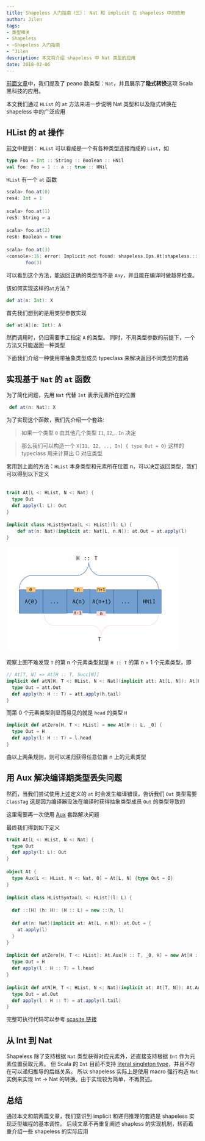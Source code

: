 ```yaml
---
title: Shapeless 入门指南（三）： Nat 和 implicit 在 shapeless 中的应用
author: Jilen
tags:
- 类型相关
- Shapeless
- ~Shapeless 入门指南
- ^Jilen
description: 本文将介绍 shapeless 中 Nat 类型的应用
date: 2018-02-06
---
```


[前面文章](/2017/10/shapeless-2)中，我们提及了 peano 数类型：`Nat`，并且展示了**隐式转换**这项 Scala 黑科技的应用。

本文我们通过 `HList` 的 `at` 方法来进一步说明 Nat 类型和以及隐式转换在 shapeless 中的广泛应用

## HList 的 at 操作

[前文](/2017/09/shapeless-1)中提到： `HList` 可以看成是一个有各种类型连接而成的 `List`，如

```scala
type Foo = Int :: String :: Boolean :: HNil
val foo: Foo = 1 :: a :: true :: HNil
```


`HList` 有一个 `at` 函数

```scala
scala> foo.at(0)
res4: Int = 1

scala> foo.at(1)
res5: String = a

scala> foo.at(2)
res6: Boolean = true

scala> foo.at(3)
<console>:16: error: Implicit not found: shapeless.Ops.At[shapeless.::[Int,shapeless.::[String,shapeless.::[Boolean,shapeless.HNil]]], shapeless.Succ[shapeless.Succ[shapeless.Succ[shapeless._0]]]]. You requested to access an element at the position shapeless.Succ[shapeless.Succ[shapeless.Succ[shapeless._0]]], but the HList shapeless.::[Int,shapeless.::[String,shapeless.::[Boolean,shapeless.HNil]]] is too short.
       foo(3)

```

可以看到这个方法，能返回正确的类型而不是 `Any`，并且能在编译时做越界检查。

该如何实现这样的`at`方法？

```scala
def at(n: Int): X
```


首先我们想到的是用类型参数实现

```scala
def at[A](n: Int): A
```

然而调用时，仍旧需要手工指定 `A` 的类型。
同时，不用类型参数的前提下，一个方法又只能返回一种类型

下面我们介绍一种使用带抽象类型成员 typeclass 来解决返回不同类型的套路

## 实现基于 `Nat` 的 `at` 函数

为了简化问题，先用 `Nat` 代替 `Int` 表示元素所在的位置

```scala
 def at(n: Nat): X
```

为了实现这个函数，我们先介绍一个套路:

> 如果一个类型 `O` 由其他几个类型 `I1`, `I2`,.. `In` 决定

> 那么我们可以构造一个 `X[I1, I2, .., In] { type Out = O}` 这样的 typeclass 用来计算出 O 对应类型

套用到上面的方法：`HList` 本身类型和元素所在位置 n，可以决定返回类型，我们可以得到以下定义

```scala

trait At[L <: HList, N <: Nat] {
  type Out
  def apply(l: L): Out
}

implicit class HListSyntax[L <: HList](l: L) {
    def at(n: Nat)(implicit at: Nat[L, n.N]): at.Out = at.apply(l)
}
```

![at](/images/2018/02/shapeless-at.png)

观察上图不难发现 `T` 的第 n 个元素类型就是 `H :: T` 的第 n + 1 个元素类型，即

```scala
// At[T, N] => At[H :: T, Succ[N]]
implicit def atN[H, T <: HList, N <: Nat](implicit att: At[L, N]): At[H :: L, Succ[N]] = new At[H :: L, Succ[N]]{
  type Out = att.Out
  def apply(h: H :: T) = att.apply(h.tail)
}
```

而第 0 个元素类型则显而易见的就是 `head` 的类型 `H`

```scala
implicit def atZero[H, T <: HList] = new At[H :: L, _0] {
  type Out = H
  def apply(l: H :: T) = l.head
}
```

由以上两条规则，则可以递归获得任意位置 n 上的元素类型

## 用 Aux 解决编译期类型丢失问题

然而，当我们尝试使用上述定义的 `at` 时会发生编译错误，告诉我们 `Out` 类型需要 `ClassTag`
这是因为编译器没法在编译时获得抽象类型成员 `Out` 的类型导致的

这里需要再一次使用 [Aux](http://gigiigig.github.io/posts/2015/09/13/aux-pattern.html) 套路解决问题

最终我们得到如下定义
```scala
trait At[L <: HList, N <: Nat] {
  type Out
  def apply(l: L): Out
}

object At {
  type Aux[L <: HList, N <: Nat, O] = At[L, N] {type Out = O}
}

implicit class HListSyntax[L <: HList](l: L) {

  def ::[H] (h: H): (H :: L) = new ::(h, l)

  def at(n: Nat)(implicit at: At[L, n.N]): at.Out = {
    at.apply(l)
  }
}

implicit def atZero[H, T <: HList]: At.Aux[H :: T, _0, H] = new At[H :: T, _0] {
  type Out = H
  def apply(l : H :: T) = l.head
}

implicit def atN[H, T <: HList, N <: Nat](implicit at: At[T, N]): At.Aux[H :: T, Succ[N], at.Out] = new At[H :: T, Succ[N]] {
  type Out = at.Out
  def apply(l : H :: T) = at.apply(l.tail)
}
```
完整可执行代码可以参考 [scasite 链接](https://scastie.scala-lang.org/jilen/D6iBBAPVTIu4vfqtXj3hXA)

## 从 Int 到 Nat

Shapeless 除了支持根据 `Nat` 类型获得对应元素外，还直接支持根据 `Int` 作为元素位置获取元素。
但 Scala 的 `Int` 目前不支持 [literal singleton type](http://docs.scala-lang.org/sips/pending/42.type.html)，并且不存在可以递归推导的后继关系。
所以 shapeless 实际上是使用 macro 强行构造 `Nat` 实例来实现 Int -> Nat 的转换。由于实现较为简单，不再赘述。

## 总结
通过本文和前两篇文章，我们意识到 implicit 和递归推理的套路是 shapeless 实现泛型编程的基本调性。
后续文章不再重复阐述 shapless 的实现机制，转而着重介绍一些 shapeless 的实际应用
